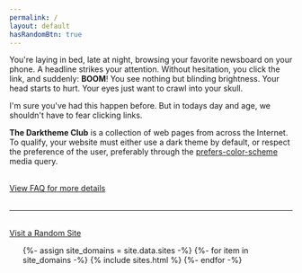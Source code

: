 ```yaml
---
permalink: /
layout: default
hasRandomBtn: true
---
```


You're laying in bed, late at night, browsing your favorite newsboard on your
phone. A headline strikes your attention. Without hesitation, you click the
link, and suddenly: **BOOM**! You see nothing but blinding brightness. Your head
starts to hurt. Your eyes just want to crawl into your skull.

I'm sure you've had this happen before. But in todays day and age, we shouldn't
have to fear clicking links.

**The Darktheme Club** is a collection of web pages from across the Internet. To
qualify, your website must either use a dark theme by default, or respect the
preference of the user, preferably through the
[prefers-color-scheme](https://developer.mozilla.org/en-US/docs/Web/CSS/@media/prefers-color-scheme)
media query.

<br>
<div class="centre">
  <a class="button" href="/faq">View FAQ for more details</a>
</div>

<br>
<hr>

<br>
<div class="divrandom centre">
  <a class="button random" href="#100" onclick="randomSite(); return false;">Visit a Random Site</a>
</div>

<ul class="sites">
    {%- assign site_domains = site.data.sites -%}
    {%- for item in site_domains -%}
        {% include sites.html %}
    {%- endfor -%}
</ul>
